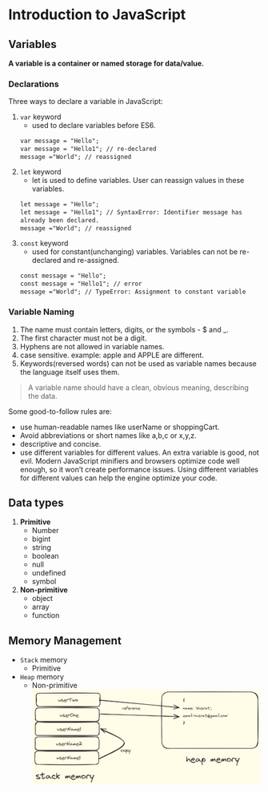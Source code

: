 # Introduction to JavaScript

## Variables
**A variable is a container or named storage for data/value.**
<br>
### Declarations
Three ways to declare a variable in JavaScript:

1. `var` keyword
     - used to declare variables before ES6. 
     ```
     var message = "Hello";
     var message = "Hello1"; // re-declared
     message ="World"; // reassigned
     ```
2. `let` keyword
     - let is used to define variables. User can reassign values in these variables.
     ```
     let message = "Hello";
     let message = "Hello1"; // SyntaxError: Identifier message has already been declared.
     message ="World"; // reassigned
     ```
3. `const` keyword
     - used for constant(unchanging) variables. Variables can not be re-declared and re-assigned.
     ```
     const message = "Hello";
     const message = "Hello1"; // error
     message ="World"; // TypeError: Assignment to constant variable
     ```
### Variable Naming
1. The name must contain letters, digits, or the symbols - $ and _.
2. The first character must not be a digit.
3. Hyphens are not allowed in variable names.
4. case sensitive. example: apple and APPLE are different.
5. Keywords(reversed words) can not be used as variable names because the language itself uses them.

> A variable name should have a clean, obvious meaning, describing the data.

Some good-to-follow rules are:

- use human-readable names like userName or shoppingCart.
- Avoid abbreviations or short names like a,b,c or x,y,z.
- descriptive and concise.
- use different variables for different values. An extra variable is good, not evil. Modern JavaScript minifiers and browsers optimize code well enough, so it won’t create performance issues. Using different variables for different values can help the engine optimize your code.

## Data types

1. **Primitive**
   - Number
   - bigint
   - string
   - boolean
   - null
   - undefined
   - symbol
2. **Non-primitive**
   - object
   - array
   - function

## Memory Management
* `Stack` memory
   - Primitive
* `Heap` memory
   - Non-primitive
![basic overview of memory in javascript](./memory.png "basic overview of memory")
